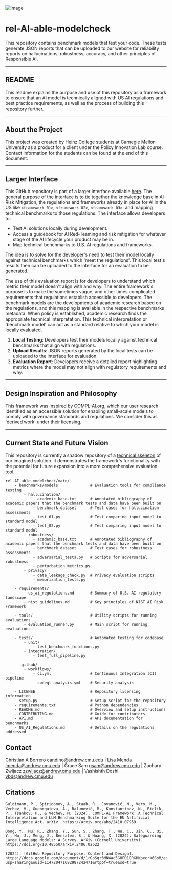 ![image](https://github.com/user-attachments/assets/772095dd-08f9-40ca-a51d-fc78de642139)

# rel-AI-able-modelcheck

This repository contains benchmark models that test your code. These tests generate JSON reports that can be uploaded to our website for reliability reports on hallucinations, robustness, accuracy, and other principles of Responsible AI.

---

## README

This readme explains the purpose and use of this repository as a framework to ensure that an AI model is technically aligned with US AI regulations and best practice requirements, as well as the process of building this repository further.

---

## About the Project

This project was created by Heinz College students at Carnegie Mellon University as a product for a client under the Policy Innovation Lab course. Contact information for the students can be found at the end of this document.

---

## Larger Interface

This GitHub repository is part of a larger interface available [here](https://www.figma.com/design/RscbuGdIkKUeYIRttQDe3y/PIL-Prototype-Design-(FINAL)?node-id=19-2&node-type=frame&t=UQGstsrZyB9uHryP-0). The general purpose of the interface is to tie together the knowledge base in AI Risk Mitigation, the regulations and frameworks already in place for AI in the US like `<framework 01>`, `<framework 02>`, `<framework 03>`, and mapping technical benchmarks to those regulations. The interface allows developers to:

- Test AI solutions locally during development.
- Access a guidebook for AI Red-Teaming and risk mitigation for whatever stage of the AI lifecycle your product may be in.
- Map technical benchmarks to U.S. AI regulations and frameworks.

The idea is to solve for the developer's need to test their model locally against technical benchmarks which 'meet the regulations'. This local test's results then can be uploaded to the interface for an evaluation to be generated. 

The use of this evaluation report is for developers to understand which metric their model doesn't align with and why. The entire framework's purpose is to make the sometimes vague, and other times complicated requirements that regulations establish accessible to developers. The benchmark models are the developments of academic research based on the regulations, and this mapping is available in the respective benchmarks metadata. When policy is established, academic research finds the appropriate technical interpretation. This technical interpretation or 'benchmark model' can act as a standard relative to which your model is locally evaluated.

1. **Local Testing**: Developers test their models locally against technical benchmarks that align with regulations.
2. **Upload Results**: JSON reports generated by the local tests can be uploaded to the interface for evaluation.
3. **Evaluation Report**: Developers receive a detailed report highlighting metrics where the model may not align with regulatory requirements and why.

---

## Design Inspiration and Philosophy

This framework was inspired by [COMPL-AI.org](https://compl-ai.org), which our user research identified as an accessible solution for enabling small-scale models to comply with governance standards and regulations. We consider this as 'derived work' under their licensing.

---

## Current State and Future Vision

This repository is currently a shadow repository of a [technical skeleton](https://www.figma.com/board/ycLIN9PbiAIPOJN3tg6Ci8/PIL-Prototype-Dump?node-id=0-1&node-type=canvas&t=VxSOic7BbE73AU8R-0) of our imagined solution. It demonstrates the framework's functionality with the potential for future expansion into a more comprehensive evaluation tool.

```
rel-AI-able-modelcheck/main/
    - benchmarks/models              # Evaluation tools for compliance testing
        - hallucination/
            - academic_base.txt      # Annotated bibliography of academic papers that the benchmark tests and data have been built on
            - benchmark_dataset      # Test cases for hallucination assessments
            - test_01.py             # Test comparing input model to standard model
            - test_02.py             # Test comparing input model to standard model
        - robustness/
            - academic_base.txt      # Annotated bibliography of academic papers that the benchmark tests and data have been built on
            - benchmark_dataset      # Test cases for robustness assessments
            - adversarial_tests.py   # Scripts for adversarial robustness
            - perturbation_metrics.py
        - privacy/
            - data_leakage_check.py  # Privacy evaluation scripts
            - memorization_tests.py

    - requirements/
        - us_ai_regulations.md       # Summary of U.S. AI regulatory landscape
        - nist_guidelines.md         # Key principles of NIST AI Risk Framework

    - tools/                         # Utility scripts for running evaluations
        - evaluation_runner.py       # Main script for running evaluations

    - tests/                         # Automated testing for codebase
        - unit/
            - test_benchmark_functions.py
        - integration/
            - test_full_pipeline.py

    - .github/
        - workflows/
            - ci.yml                 # Continuous Integration (CI) pipeline
            - codeql-analysis.yml    # Security analysis

    - LICENSE                        # Repository licensing information
    - setup.py                       # Setup script for the repository
    - requirements.txt               # Python dependencies
    - README.md                      # Overview and setup instructions
    - CONTRIBUTING.md                # Guide for contributors
    - API.md                         # API documentation for benchmarks
    - US_AI_Regulations.md           # Details on the regulations addressed
```
## Contact
  Christian A Borrero candino@andrew.cmu.edu | Lisa Menda lmenda@andrew.cmu.edu | Grace Sam gsam@andrew.cmu.edu | Zachary Zwijacz zzwijacz@andrew.cmu.edu | Vashishth Doshi vbd@andrew.cmu.edu

## Citations
    Guldimann, P., Spiridonov, A., Staab, R., Jovanović, N., Vero, M., Vechev, V., Gueorguieva, A., Balunović, M., Konstantinov, N., Bielik, P., Tsankov, P., & Vechev, M. (2024). COMPL-AI Framework: A Technical Interpretation and LLM Benchmarking Suite for the EU Artificial Intelligence Act. arXiv. https://arxiv.org/abs/2410.07959
        
    Dong, Y., Mu, R., Zhang, Y., Sun, S., Zhang, T., Wu, C., Jin, G., Qi, Y., Hu, J., Meng, J., Bensalem, S., & Huang, X. (2024). Safeguarding Large Language Models: A Survey. ArXiv (Cornell University). https://doi.org/10.48550/arxiv.2406.02622
    
    (2024). [GitHub Repository Purpose, Content and Design]. https://docs.google.com/document/d/1rGoSqr3MN4ac5GHFD1ERGHKpxcrk6SoM/edit?usp=sharing&ouid=114720471682987242471&rtpof=true&sd=true
